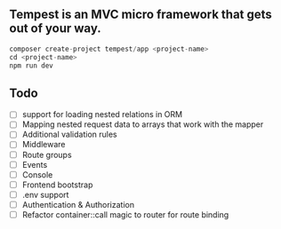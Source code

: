 ## Tempest is an MVC micro framework that gets out of your way.

```php
composer create-project tempest/app <project-name>
cd <project-name>
npm run dev
```

## Todo

- [ ] support for loading nested relations in ORM
- [ ] Mapping nested request data to arrays that work with the mapper
- [ ] Additional validation rules
- [ ] Middleware
- [ ] Route groups
- [ ] Events
- [ ] Console
- [ ] Frontend bootstrap
- [ ] .env support
- [ ] Authentication & Authorization
- [ ] Refactor container::call magic to router for route binding